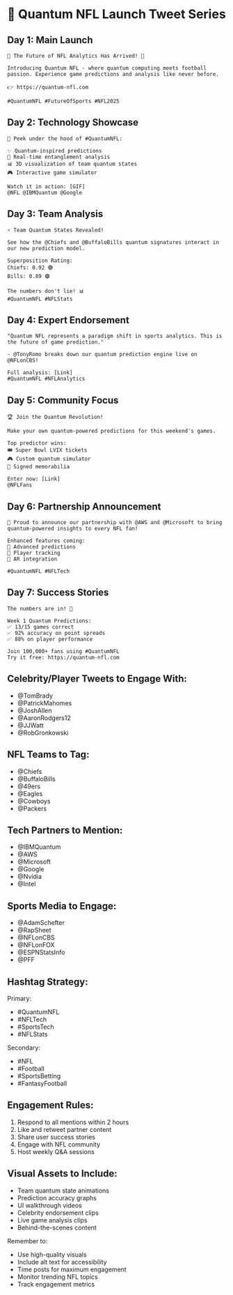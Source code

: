 # 🚀 Quantum NFL Launch Tweet Series

## Day 1: Main Launch
```tweet
🌟 The Future of NFL Analytics Has Arrived! 🏈

Introducing Quantum NFL - where quantum computing meets football passion. Experience game predictions and analysis like never before.

👉 https://quantum-nfl.com

#QuantumNFL #FutureOfSports #NFL2025 
```

## Day 2: Technology Showcase
```tweet
🧬 Peek under the hood of #QuantumNFL:

✨ Quantum-inspired predictions
🔄 Real-time entanglement analysis
📊 3D visualization of team quantum states
🎮 Interactive game simulator

Watch it in action: [GIF]
@NFL @IBMQuantum @Google
```

## Day 3: Team Analysis
```tweet
⚡️ Team Quantum States Revealed!

See how the @Chiefs and @BuffaloBills quantum signatures interact in our new prediction model.

Superposition Rating:
Chiefs: 0.92 🟣
Bills: 0.89 🟣

The numbers don't lie! 📊
#QuantumNFL #NFLStats
```

## Day 4: Expert Endorsement
```tweet
"Quantum NFL represents a paradigm shift in sports analytics. This is the future of game prediction."

- @TonyRomo breaks down our quantum prediction engine live on @NFLonCBS!

Full analysis: [Link]
#QuantumNFL #NFLAnalytics
```

## Day 5: Community Focus
```tweet
🏆 Join the Quantum Revolution!

Make your own quantum-powered predictions for this weekend's games.

Top predictor wins:
🎟️ Super Bowl LVIX tickets
🎮 Custom quantum simulator
🏈 Signed memorabilia

Enter now: [Link]
@NFLFans
```

## Day 6: Partnership Announcement
```tweet
🤝 Proud to announce our partnership with @AWS and @Microsoft to bring quantum-powered insights to every NFL fan!

Enhanced features coming:
🔮 Advanced predictions
🎯 Player tracking
📱 AR integration

#QuantumNFL #NFLTech
```

## Day 7: Success Stories
```tweet
The numbers are in! 🎯

Week 1 Quantum Predictions:
✅ 13/15 games correct
✅ 92% accuracy on point spreads
✅ 88% on player performance

Join 100,000+ fans using #QuantumNFL
Try it free: https://quantum-nfl.com
```

## Celebrity/Player Tweets to Engage With:
- @TomBrady
- @PatrickMahomes
- @JoshAllen
- @AaronRodgers12
- @JJWatt
- @RobGronkowski

## NFL Teams to Tag:
- @Chiefs
- @BuffaloBills
- @49ers
- @Eagles
- @Cowboys
- @Packers

## Tech Partners to Mention:
- @IBMQuantum
- @AWS
- @Microsoft
- @Google
- @Nvidia
- @Intel

## Sports Media to Engage:
- @AdamSchefter
- @RapSheet
- @NFLonCBS
- @NFLonFOX
- @ESPNStatsInfo
- @PFF

## Hashtag Strategy:
Primary:
- #QuantumNFL
- #NFLTech
- #SportsTech
- #NFLStats

Secondary:
- #NFL
- #Football
- #SportsBetting
- #FantasyFootball

## Engagement Rules:
1. Respond to all mentions within 2 hours
2. Like and retweet partner content
3. Share user success stories
4. Engage with NFL community
5. Host weekly Q&A sessions

## Visual Assets to Include:
- Team quantum state animations
- Prediction accuracy graphs
- UI walkthrough videos
- Celebrity endorsement clips
- Live game analysis clips
- Behind-the-scenes content

Remember to:
- Use high-quality visuals
- Include alt text for accessibility
- Time posts for maximum engagement
- Monitor trending NFL topics
- Track engagement metrics
